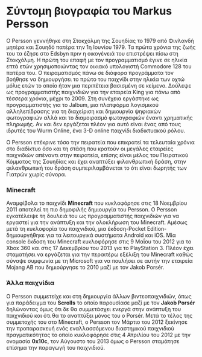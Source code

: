 # Σύντομη βιογραφία του Markus Persson
Ο Persson γεννήθηκε στη Στοκχόλμη της Σουηδίας το 1979 από Φινλανδή μητέρα και Σουηδό πατέρα την 1η Ιουνίου 1979. Τα πρώτα χρόνια της ζωής του τα έζησε στο Edsbyn  πριν η οικογένειά του επιστρέψει πίσω στη Στοκχόλμη. Η πρώτη του επαφή με τον προγραμματισμό έγινε σε ηλικία επτά ετών χρησιμοποιώντας τον οικιακό υπολογιστή Commodore 128 του πατέρα του. Ο πειραματισμός πάνω σε διάφορα προγράμματα τον βοήθησε να δημιουργήσει το πρώτο του παιχνίδι στην ηλικία των οχτώ μόλις ετών το οποίο ήταν μια περιπέτεια βασισμένη σε κείμενο. Δούλεψε ως προγραμματιστής παιχνιδιών για την εταιρεία King για πάνω από τέσσερα χρόνια, μέχρι το 2009. Στη συνέχεια εργάστηκε ως προγραμματιστής για το Jalbum, μια πλατφόρμα λογισμικού αλληλεπίδρασης για τη διαχείριση και δημιουργία ψηφιακών φωτογραφιών αλλά και το διαμοιρασμό φωτογραφιών έναντι χρηματικής πληρωμής. Aν και δεν εργάζεται πλέον για αυτό είναι ένας από τους ιδρυτές του Wurm Online, ένα 3-D online παιχνίδι διαδικτυακού ρόλου.

Ο Persson επέκρινε τόσο την πειρατεία που επικρατεί τα τελευταία χρόνια στο διαδίκτυο όσο και τη στάση που κρατούν οι μεγάλες εταιρείες παιχνιδιών απέναντι στην πειρατεία, επίσης είναι μέλος του Πειρατικού Κόμματος της Σουηδίας και έχει αναπτύξει φιλανθρωπική δράση, στην φιλανθρωπική του δράση συμπεριλαμβάνεται το ότι είναι δωρητής των Γιατρών χωρίς σύνορα.

### Minecraft
Αναμφίβολα το παιχνίδι **Minecraft** που κυκλοφόρησε στις 18 Νοεμβρίου 2011 αποτελεί τη πιο δημοφιλής δημιουργία του Persson. Ο Persson εγκατέλειψε τη δουλειά του ως προγραμματιστής παιχνιδιών για να εργαστεί για την ανάπτυξη και την ολοκλήρωση του Minecraft. Αμέσως μετά τη κυκλοφορία του παιχνιδιού, μια έκδοση-Pocket Edition- δημιουργήθηκε για τα λειτουργικά συστήματα Android και iOS.  Μία console έκδοση του Minecraft κυκλοφόρησε στις 9 Μαΐου του 2012 για το Xbox 360 και στις 17 Δεκεμβρίου του 2013 για το PlayStation 3. Πλέον έχει σταματήσει να εργάζεται για την περαιτέρω εξέλιξη του Minecraft καθώς σύναψε συμφωνία με τη Microsoft για να πουλήσει σε αυτήν την εταιρεία Mojang AB που δημιούργησε το 2010 μαζί με τον Jakob Porsér.

### Άλλα παιχνίδια
Ο Persson συμμετείχε και στη δημιουργία άλλων βιντεοπαιχνιδιών, όπως για παράδειγμα του **Scrolls** το οποίο παρουσίασε μαζί με τον **Jakob Porsér** δηλώνοντας όμως ότι δε θα συμμετάσχει ενεργά στην ανάπτυξη του παιχνιδιού και ότι θα το αναπτύξει μόνος του ο Porsér. Μετά το τέλος της συμμετοχής του στο Minecraft, ο Persson τον Μάρτιο του 2012 ξεκίνησε την προπαρασκευή ενός εναλλασσόμενου διαστημικού παιχνιδιού πραγματικότητας το οποίο κυκλοφόρησε στις 4 Απριλίου του 2012 με την ονομασία **0x10c**, τον Αύγουστο του 2013 όμως ο Persson σταμάτησε επίσημα την παραγωγή του παιχνιδιού. 


